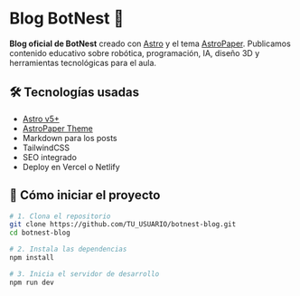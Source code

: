 # Blog BotNest 🚀

**Blog oficial de BotNest** creado con [Astro](https://astro.build) y el tema [AstroPaper](https://github.com/satnaing/astro-paper). Publicamos contenido educativo sobre robótica, programación, IA, diseño 3D y herramientas tecnológicas para el aula.

## 🛠 Tecnologías usadas

- [Astro v5+](https://docs.astro.build)
- [AstroPaper Theme](https://github.com/satnaing/astro-paper)
- Markdown para los posts
- TailwindCSS
- SEO integrado
- Deploy en Vercel o Netlify

## 🚀 Cómo iniciar el proyecto

```bash
# 1. Clona el repositorio
git clone https://github.com/TU_USUARIO/botnest-blog.git
cd botnest-blog

# 2. Instala las dependencias
npm install

# 3. Inicia el servidor de desarrollo
npm run dev

